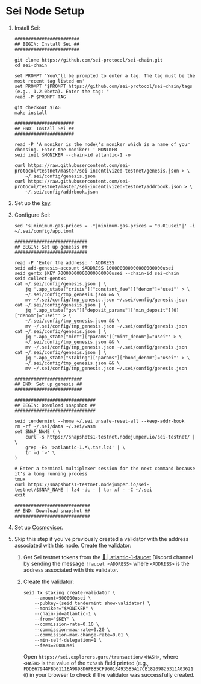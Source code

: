 # Sei Node Setup

1. Install Sei:

    ```shell
    ########################
    ## BEGIN: Install Sei ##
    ########################
   
    git clone https://github.com/sei-protocol/sei-chain.git
    cd sei-chain
   
    set PROMPT 'You\'ll be prompted to enter a tag. The tag must be the most recent tag listed on'
    set PROMPT "$PROMPT https://github.com/sei-protocol/sei-chain/tags (e.g., 1.2.0beta). Enter the tag: "
    read -P $PROMPT TAG
   
    git checkout $TAG
    make install

    ######################
    ## END: Install Sei ##
    ######################
   
    read -P 'A moniker is the node\'s moniker which is a name of your choosing. Enter the moniker: ' MONIKER
    seid init $MONIKER --chain-id atlantic-1 -o
    
    curl https://raw.githubusercontent.com/sei-protocol/testnet/master/sei-incentivized-testnet/genesis.json > \
        ~/.sei/config/genesis.json
    curl https://raw.githubusercontent.com/sei-protocol/testnet/master/sei-incentivized-testnet/addrbook.json > \
        ~/.sei/config/addrbook.json
    ```
2. Set up the [key](key.md).
3. Configure Sei:

    ```shell
    sed 's|minimum-gas-prices = .*|minimum-gas-prices = "0.01usei"|' -i ~/.sei/config/app.toml
   
    ###########################
    ## BEGIN: Set up genesis ##
    ###########################
   
    read -P 'Enter the address: ' ADDRESS
    seid add-genesis-account $ADDRESS 100000000000000000000usei
    seid gentx $KEY 70000000000000000000usei --chain-id sei-chain
    seid collect-gentxs
    cat ~/.sei/config/genesis.json | \
        jq '.app_state["crisis"]["constant_fee"]["denom"]="usei"' > \
        ~/.sei/config/tmp_genesis.json && \
        mv ~/.sei/config/tmp_genesis.json ~/.sei/config/genesis.json
    cat ~/.sei/config/genesis.json | \
        jq '.app_state["gov"]["deposit_params"]["min_deposit"][0]["denom"]="usei"' > \
        ~/.sei/config/tmp_genesis.json && \
        mv ~/.sei/config/tmp_genesis.json ~/.sei/config/genesis.json
    cat ~/.sei/config/genesis.json | \
        jq '.app_state["mint"]["params"]["mint_denom"]="usei"' > \
        ~/.sei/config/tmp_genesis.json && \
        mv ~/.sei/config/tmp_genesis.json ~/.sei/config/genesis.json
    cat ~/.sei/config/genesis.json | \
        jq '.app_state["staking"]["params"]["bond_denom"]="usei"' > \
        ~/.sei/config/tmp_genesis.json && \
        mv ~/.sei/config/tmp_genesis.json ~/.sei/config/genesis.json
   
    #########################
    ## END: Set up genesis ##
    #########################
      
    ##############################
    ## BEGIN: Download snapshot ##
    ##############################
   
    seid tendermint --home ~/.sei unsafe-reset-all --keep-addr-book
    rm -rf ~/.sei/data ~/.sei/wasm
    set SNAP_NAME ( \
        curl -s https://snapshots1-testnet.nodejumper.io/sei-testnet/ | \
        grep -Eo '>atlantic-1.*\.tar.lz4' | \
        tr -d '>' \
    )
    
    # Enter a terminal multiplexer session for the next command because it's a long running process
    tmux
    curl https://snapshots1-testnet.nodejumper.io/sei-testnet/$SNAP_NAME | lz4 -dc - | tar xf - -C ~/.sei
    exit
      
    ############################
    ## END: Download snapshot ##
    ############################
    ```
4. Set up [Cosmovisor](cosmovisor.md).
5. Skip this step if you've previously created a validator with the address associated with this node. Create the validator:
   1. Get Sei testnet tokens from the [🚰 | atlantic-1-faucet](https://discord.com/channels/973057323805311026/979272741150687262) Discord channel by sending the message `!faucet <ADDRESS>` where `<ADDRESS>` is the address associated with this validator.
   2. Create the validator:

       ```shell
       seid tx staking create-validator \
           --amount=900000usei \
           --pubkey=(seid tendermint show-validator) \
           --moniker="$MONIKER" \
           --chain-id=atlantic-1 \
           --from="$KEY" \
           --commission-rate=0.10 \
           --commission-max-rate=0.20 \
           --commission-max-change-rate=0.01 \
           --min-self-delegation=1 \
           --fees=2000usei
       ```

       Open `https://sei.explorers.guru/transaction/<HASH>`, where `<HASH>` is the value of the `txhash` field printed (e.g., `FDDE67944FBD6111EA9898D6F8B5CF9601B4935B5A17CE18209825311A036210`) in your browser to check if the validator was successfully created.
